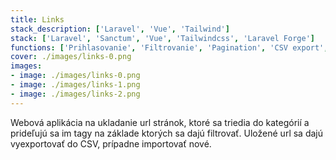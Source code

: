 ```yaml
---
title: Links
stack_description: ['Laravel', 'Vue', 'Tailwind']
stack: ['Laravel', 'Sanctum', 'Vue', 'Tailwindcss', 'Laravel Forge']
functions: ['Prihlasovanie', 'Filtrovanie', 'Pagination', 'CSV export', 'CSV import', 'SPA', 'Responzívne' ]
cover: ./images/links-0.png
images:
- image: ./images/links-0.png
- image: ./images/links-1.png
- image: ./images/links-2.png
---
```

Webová aplikácia na ukladanie url stránok, ktoré sa triedia do kategórií a prideľujú sa im tagy na základe ktorých sa dajú filtrovať. Uložené url sa dajú vyexportovať do CSV, prípadne importovať nové.